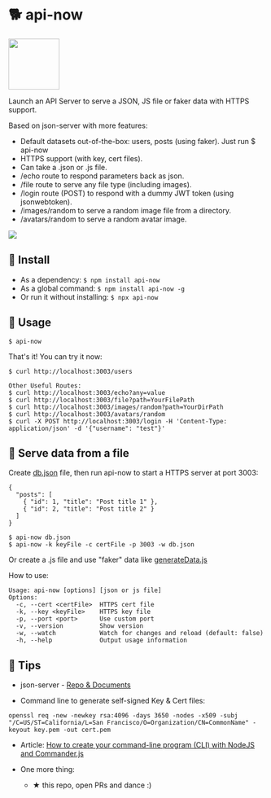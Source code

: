 # 🐕 api-now

<img src="logo.png" height="100" />

Launch an API Server to serve a JSON, JS file or faker data with HTTPS support.

Based on json-server with more features:
- Default datasets out-of-the-box: users, posts (using faker). Just run $ api-now
- HTTPS support (with key, cert files).
- Can take a .json or .js file.
- /echo route to respond parameters back as json.
- /file route to serve any file type (including images).
- /login route (POST) to respond with a dummy JWT token (using jsonwebtoken).
- /images/random to serve a random image file from a directory.
- /avatars/random to serve a random avatar image.

<img src="https://github.com/ngduc/api-now/workflows/Node%20CI/badge.svg" />

## 🔧 Install

- As a dependency: `$ npm install api-now`
- As a global command: `$ npm install api-now -g`
- Or run it without installing: `$ npx api-now`

## 📖 Usage

`$ api-now`

That's it! You can try it now:

```
$ curl http://localhost:3003/users

Other Useful Routes:
$ curl http://localhost:3003/echo?any=value
$ curl http://localhost:3003/file?path=YourFilePath
$ curl http://localhost:3003/images/random?path=YourDirPath
$ curl http://localhost:3003/avatars/random
$ curl -X POST http://localhost:3003/login -H 'Content-Type: application/json' -d '{"username": "test"}'
```

## 📖 Serve data from a file

Create [db.json](tests/sample.json) file, then run api-now to start a HTTPS server at port 3003:
```
{
  "posts": [
    { "id": 1, "title": "Post title 1" },
    { "id": 2, "title": "Post title 2" }
  ]
}
```

```
$ api-now db.json
$ api-now -k keyFile -c certFile -p 3003 -w db.json
```

Or create a .js file and use "faker" data like [generateData.js](tests/generateData.js)

How to use:

```
Usage: api-now [options] [json or js file]
Options:
  -c, --cert <certFile>  HTTPS cert file
  -k, --key <keyFile>    HTTPS key file
  -p, --port <port>      Use custom port
  -v, --version          Show version
  -w, --watch            Watch for changes and reload (default: false)
  -h, --help             Output usage information
```

## 📖 Tips

- json-server - [Repo & Documents](https://github.com/typicode/json-server)

- Command line to generate self-signed Key & Cert files:

`openssl req -new -newkey rsa:4096 -days 3650 -nodes -x509 -subj "/C=US/ST=California/L=San Francisco/O=Organization/CN=CommonName" -keyout key.pem -out cert.pem`

- Article: [How to create your command-line program (CLI) with NodeJS and Commander.js](https://medium.com/@ngduc/how-to-create-a-command-line-npm-module-cli-using-commander-js-1073e616aee7)

- One more thing:
  - ★ this repo, open PRs and dance :)